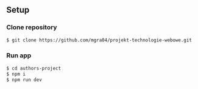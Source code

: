 ## Setup

### Clone repository

```sh
$ git clone https://github.com/mgra04/projekt-technologie-webowe.git
```

### Run app

```sh
$ cd authors-project
$ npm i
$ npm run dev
```
